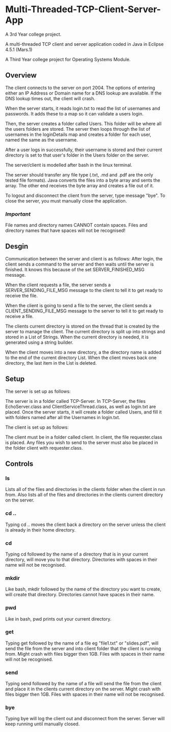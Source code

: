 # Multi-Threaded-TCP-Client-Server-App
A 3rd Year college project.

A multi-threaded TCP client and server application coded in Java in Eclipse 4.5.1 (Mars.1)

A Third Year college project for Operating Systems Module.

## Overview
The client connects to the server on port 2004. The options of entering either an IP Address or Domain name for a DNS lookup are available. If the DNS lookup times out, the client will crash.

When the server starts, it reads login.txt to read the list of usernames and passwords. It adds these to a map so it can validate a users login.

Then, the server creates a folder called Users. This folder will be where all the users folders are stored. The server then loops through the list of usernames in the loginDetails map and creates a folder for each user, named the same as the username.

After a user logs in successfully, their username is stored and their current directory is set to that user's folder in the Users folder on the server.

The server/client is modelled after bash in the linux terminal. 

The server should transfer any file type (.txt, .md and .pdf are the only tested file formats).
Java converts the files into a byte array and sents the array. The other end receives the byte array and creates a file out of it.

To logout and disconnect the client from the server, type message "bye".
To close the server, you must manually close the application.

### _Important_
File names and directory names CANNOT contain spaces. Files and directory names that have spaces will not be recognised!

## Desgin
Communication between the server and client is as follows:
After login, the client sends a command to the server and then waits until the server is finished. It knows this because of the set SERVER_FINISHED_MSG message.

When the client requests a file, the server sends a SERVER_SENDING_FILE_MSG message to the client to tell it to get ready to receive the file.

When the client is going to send a file to the server, the client sends a CLIENT_SENDING_FILE_MSG message to the server to tell it to get ready to receive a file.

The clients current directory is stored on the thread that is created by the server to manage the client.
The current directory is split up into strings and stored in a List of Strings. When the current directory is needed, it is generated using a string builder.

When the client moves into a new directory, a the directory name is added to the end of the current directory List. When the client moves back one directory, the last item in the List is deleted.

## Setup
The server is set up as follows:

The server is in a folder called TCP-Server. 
In TCP-Server, the files EchoServer.class and ClientServiceThread.class, as well as login.txt are placed.
Once the server starts, it will create a folder called Users, and fill it with folders named after all the Usernames in login.txt.

The client is set up as follows:

The client must be in a folder called client.
In client, the file requester.class is placed. Any files you wish to send to the server must also be placed in the folder client with requester.class.

## Controls

### ls	
Lists all of the files and directories in the clients folder when the client in run from.
Also lists all of the files and directories in the clients current directory on the server.

### cd .. 
Typing cd .. moves the client back a directory on the server unless the client is already in their home 		directory.

### cd
Typing cd followed by the name of a directory that is in your current directory, will move you to that directory. Directories with spaces in their name will not be recognised.

### mkdir
Like bash, mkdir followed by the name of the directory you want to create, will create that directory. Directories cannot have spaces in their name.

### pwd
Like in bash, pwd prints out your current directory.

### get
Typing get followed by the name of a file eg "file1.txt" or "slides.pdf", will send the file from the server and into client folder that the client is running from. Might crash with files bigger then 1GB. Files with spaces in their name will not be recognised.

### send
Typing send followed by the name of a file will send the file from the client and place it in the clients current directory on the server. Might crash with files bigger then 1GB. Files with spaces in their name will not be recognised.

### bye
Typing bye will log the client out and disconnect from the server. Server will keep running until manually closed. 
			
